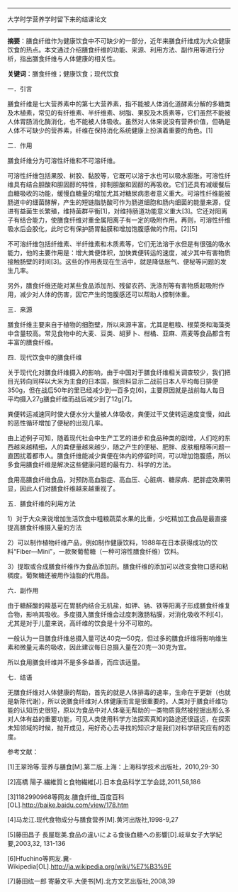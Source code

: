 

---

大学时学营养学时留下来的结课论文



---

**摘要**：膳食纤维作为健康饮食中不可缺少的一部分，近年来膳食纤维成为大众健康饮食的热点。本文通过介绍膳食纤维的功能、来源、利用方法、副作用等进行分析，指出膳食纤维与人体健康的相关性。

**关键词**：膳食纤维；健康饮食；现代饮食

 

一．引言

膳食纤维是七大营养素中的第七大营养素，指不能被人体消化道酵素分解的多糖类及木植素，常见的有纤维素、半纤维素、树脂、果胶及木质素等，它们虽然不能被人体胃肠消化酶消化，也不能被人体吸收。虽然对人体来说没有营养价值，但确是人体不可缺少的营养素，纤维在保持消化系统健康上扮演着重要的角色。[1]

二．作用

膳食纤维分为可溶性纤维和不可溶纤维。

可溶性纤维包括果胶、树胶、黏胶等，它既可以溶于水也可以吸水膨胀。可溶性纤维具有结合胆酸和胆固醇的特性，抑制胆酸和固醇的再吸收。它们还具有减缓餐后血糖吸收的功能，缓慢血糖量的增加尤其对糖尿病患者意义重大。可溶性纤维能被肠道中的细菌酵解，产生的短链脂肪酸可作为肠道细胞和肠内细菌的能量来源，促进有益菌生长繁殖，维持菌群平衡[1]，对维持肠道功能意义重大[3]。它还对阳离子有结合能力，使膳食纤维对重金属阳离子有一定的吸附作用。再则，可溶性纤维吸水后会胶化，此时它有保护肠胃黏膜和增加饱腹感做的作用。[2][5]

不可溶纤维包括纤维素、半纤维素和木质素等，它们无法溶于水但是有很强的吸水能力，他的主要作用是：增大粪便体积，加快粪便转运的速度，减少其中有害物质接触肠壁的时间[3]。这些的作用表现在生活中，就是降低胀气、便秘等问题的发生几率。

另外，膳食纤维还能对某些食品添加剂、残留农药、洗涤剂等有害物质起吸附作用，减少对人体的伤害，因它产生的饱腹感还可以帮助人控制体重。

三．来源

膳食纤维主要来自于植物的细胞壁，所以来源丰富。尤其是粗粮、根菜类和海藻类中含量较高。常见食物中的大麦、豆类、胡萝卜、柑橘、亚麻、燕麦等食品都含有丰富的膳食纤维。

四．现代饮食中的膳食纤维

关于现代化对膳食纤维摄入的影响，由于中国对于膳食纤维相关调查较少，我们把目光转向同样以大米为主食的日本国，据资料显示二战前日本人平均每日排便350g，但在战后50年的里已经减少到一百多克[6]，主要原因就是战前每人每日平均摄入27g膳食纤维而战后减少到了12g[7]。

粪便转运减速同时使大便水分大量被人体吸收，粪便过干又使转运速度变慢，如此的恶性循环增加了便秘的出现几率。

由上述例子可知，随着现代社会中生产工艺的进步和食品种类的剧增，人们吃的东西越来越精细，人的粪便量越来越少，随之产生的便秘、肥胖、皮肤粗糙等问题一直困扰着都市人。膳食纤维能减少粪便在体内的停留时间，可以增加饱腹感，所以多食用膳食纤维是解决这些健康问题的最有力、科学的方法。

食用高膳食纤维食品，对预防高血脂症、高血压、心脏病、糖尿病、肥胖症效果明显，因此人们对膳食纤维越来越重视了。

五．膳食纤维的利用方法

1）对于大众来说增加生活饮食中粗粮蔬菜水果的比重，少吃精加工食品是最直接提高膳食纤维摄入量的方法

2）可以制作植物纤维产品，例如制作健康饮料，1988年在日本获得成功的饮料“Fiber—Mini”，一款聚葡萄糖（一种可溶性膳食纤维）饮料。

3）提取或合成膳食纤维作为食品添加剂。膳食纤维的添加可以改变食物口感和粘稠度。葡聚糖还被用作油脂的代用品。

六．副作用

由于糖醛酸的羧基可在胃肠内结合无机盐，如钾、钠、铁等阳离子形成膳食纤维复合物，影响其吸收。多度摄入膳食纤维会过度刺激肠粘膜，对消化吸收不利[4]，尤其是对于儿童来说，高纤维的饮食是十分不可取的。

一般认为一日膳食纤维总摄入量可达40克—50克，但过多的膳食纤维将影响维生素和微量元素的吸收，因此建议每日总摄入量在20克—30克为宜。

所以食用膳食纤维并不是多多益善，而应该适量。

七．结语

无膳食纤维对人体健康的帮助，首先的就是人体排毒的速率，生命在于更新（也就是新陈代谢），所以说膳食纤维对人体健康而言是很重要的。人类对于膳食纤维功能的认知历史很短，原以为食品中对人体毫无帮助的一类物质竟然被挖掘出那么多对人体有益的重要功能，可见人类使用科学方法探索真知的路途还很遥远，在探索未知领域的时候，抛开成见，用好奇心去寻找的知识才是我们对科学研究应有的态度。

 

 

参考文献：

[1]王翠玲等.营养与膳食[M].第二版.上海：上海科学技术出版社，2010,29-30

[2]高橋 陽子.繊維質と食物繊維[J].日本食品科学工学会誌,2011,58,186

[3]1182990968等网友.膳食纤维_百度百科[OL].http://baike.baidu.com/view/178.htm

[4]马龙江.现代食物成分与膳食营养[M].黄河出版社,1998-9,27

[5]藤田昌子 長屋聡美.食品の違いによる食後血糖への影響[D].岐阜女子大学紀要,2003,32, 131-136

[6]Hfuchino等网友.糞- Wikipedia[OL].http://ja.wikipedia.org/wiki/%E7%B3%9E

[7]藤田纮一郎 寄藤文平.大便书[M].北方文艺出版社,2008,39